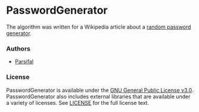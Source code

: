 # PasswordGenerator

The algorithm was written for a Wikipedia article about a [random password generator](https://en.wikipedia.org/wiki/Random_password_generator).

### Authors

- [Parsifal](https://github.com/Parsifal)

### License

PasswordGenerator is available under the [GNU General Public License v3.0](LICENSE). PasswordGenerator also includes external libraries that are available under a variety of licenses. See [LICENSE](LICENSE) for the full license text.
